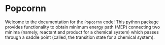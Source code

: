 # Popcornn

Welcome to the documentation for the `Popcornn` code!
This python package provides functionality to obtain minimum energy path (MEP)
connecting two minima (namely, reactant and product for a chemical system)
which passes through a saddle point (called, the transition state for a chemical system).

